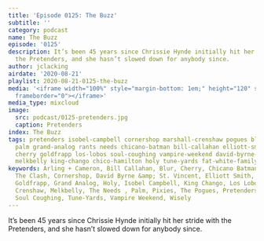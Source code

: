 ```yaml
---
title: 'Episode 0125: The Buzz'
subtitle: ''
category: podcast
name: The Buzz
episode: '0125'
description: It’s been 45 years since Chrissie Hynde initially hit her stride with
  the Pretenders, and she hasn’t slowed down for anybody since.
author: jclacking
airdate: '2020-08-21'
playlist: 2020-08-21-0125-the-buzz
media: '<iframe width="100%" style="margin-bottom: 1em;" height="120" src="https://www.mixcloud.com/widget/iframe/?feed=%2Fthe-lacking-org%2Fb3ysrp-125-the-buzz%2F&hide_artwork=1&hide_cover=1&light=1"
  frameborder="0"></iframe>'
media_type: mixcloud
image:
  src: podcast/0125-pretenders.jpg
  caption: Pretenders
index: The Buzz
tags: pretenders isobel-campbell cornershop marshall-crenshaw pogues blur wisely clash
  palm grand-analog rants needs chicano-batman bill-callahan elliott-smith pixies
  cherry goldfrapp los-lobos soul-coughing vampire-weekend david-byrne-st-vincent
  melkbelly king-chango chico-hamilton holy tune-yards fat-white-family arling-cameron
keywords: Arling + Cameron, Bill Callahan, Blur, Cherry, Chicano Batman, Chico Hamilton,
  The Clash, Cornershop, David Byrne &amp; St. Vincent, Elliott Smith, Fat White Family,
  Goldfrapp, Grand Analog, Holy, Isobel Campbell, King Chango, Los Lobos, Marshall
  Crenshaw, Melkbelly, The Needs , Palm, Pixies, The Pogues, Pretenders, The Rants,
  Soul Coughing, Tune-Yards, Vampire Weekend, Wisely
---
```

It’s been 45 years since Chrissie Hynde initially hit her stride with the Pretenders, and she hasn’t slowed down for anybody since.
